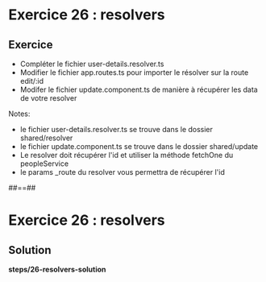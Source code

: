 <!-- .slide: class="exercice" -->
# Exercice 26 : resolvers
## Exercice<br>

- Compléter le fichier user-details.resolver.ts
- Modifier le fichier app.routes.ts pour importer le résolver sur la route edit/:id
- Modifer le fichier update.component.ts de manière à récupérer les data de votre resolver

Notes:
- le fichier user-details.resolver.ts se trouve dans le dossier shared/resolver
- le fichier update.component.ts se trouve dans le dossier shared/update
- Le resolver doit récupérer l'id et utiliser la méthode fetchOne du peopleService
- le params _route du resolver vous permettra de récupérer l'id

##==##

<!-- .slide: class="full-center exercice" -->
# Exercice 26 : resolvers
## Solution
__steps/26-resolvers-solution__
